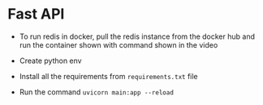 # Fast API

- To run redis in docker, pull the redis instance from the docker hub and run the container shown with command shown in the video

- Create python env
- Install all the requirements from `requirements.txt` file
- Run the command `uvicorn main:app --reload`
